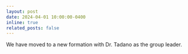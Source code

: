 ```yaml
---
layout: post
date: 2024-04-01 10:00:00-0400
inline: true
related_posts: false
---
```


We have moved to a new formation with Dr. Tadano as the group leader.